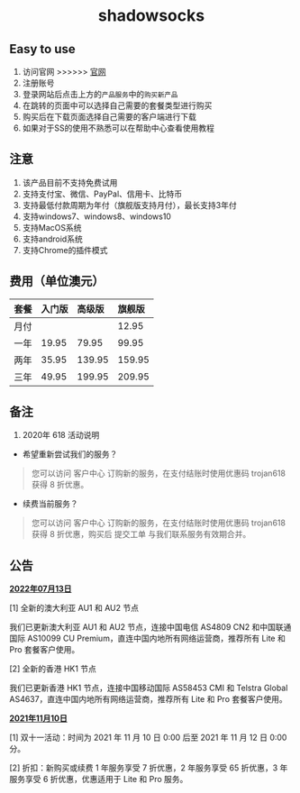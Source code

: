 ﻿<h1><p align="center">shadowsocks</p></h1>

## Easy to use
1. 访问官网 >>>>>> [官网](https://portal.shadowsocks.nz/aff.php?aff=31126) 
2. 注册账号 
3. 登录网站后点击上方的`产品服务`中的`购买新产品`
4. 在跳转的页面中可以选择自己需要的套餐类型进行购买
5. 购买后在下载页面选择自己需要的客户端进行下载
6. 如果对于SS的使用不熟悉可以在帮助中心查看使用教程
## 注意
1. 该产品目前不支持免费试用
2. 支持支付宝、微信、PayPal、信用卡、比特币
3. 支持最低付款周期为年付（旗舰版支持月付），最长支持3年付
4. 支持windows7、windows8、windows10 
5. 支持MacOS系统 
6. 支持android系统 
7. 支持Chrome的插件模式

## 费用（单位澳元）

|套餐|入门版|高级版|旗舰版|
|:---|:---|:---|:---|
|月付|||12.95|
|一年|19.95|79.95|99.95|
|两年|35.95|139.95|159.95|
|三年|49.95|199.95|209.95|

## 备注
1. 2020年 618 活动说明
* 希望重新尝试我们的服务？

> 您可以访问 客户中心 订购新的服务，在支付结账时使用优惠码 trojan618 获得 8 折优惠。

* 续费当前服务？

> 您可以访问 客户中心 订购新的服务，在支付结账时使用优惠码 trojan618 获得 8 折优惠，购买后 提交工单 与我们联系服务有效期合并。

## 公告

**[2022年07月13日](https://portal.shadowsocks.nz/aff.php?aff=31126)**

[1] 全新的澳大利亚 AU1 和 AU2 节点

我们已更新澳大利亚 AU1 和 AU2 节点，连接中国电信 AS4809 CN2 和中国联通国际 AS10099 CU Premium，直连中国内地所有网络运营商，推荐所有 Lite 和 Pro 套餐客户使用。

[2] 全新的香港 HK1 节点

我们已更新香港 HK1 节点，连接中国移动国际 AS58453 CMI 和 Telstra Global AS4637，直连中国内地所有网络运营商，推荐所有 Lite 和 Pro 套餐客户使用。

**[2021年11月10日](https://portal.shadowsocks.nz/aff.php?aff=31126)**

[1] 双十一活动：时间为 2021 年 11 月 10 日 0:00 后至 2021 年 11 月 12 日 0:00 分。

[2] 折扣：新购买或续费 1 年服务享受 7 折优惠，2 年服务享受 65 折优惠，3 年服务享受 6 折优惠，优惠适用于 Lite 和 Pro 服务。


